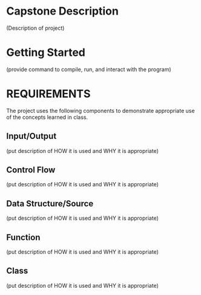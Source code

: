 # Capstone Description

(Description of project)

# Getting Started

(provide command to compile, run, and interact with the program)

# REQUIREMENTS

The project uses the following components to demonstrate appropriate use of the concepts learned in class.

## Input/Output

(put description of HOW it is used and WHY it is appropriate)

## Control Flow

(put description of HOW it is used and WHY it is appropriate)

## Data Structure/Source

(put description of HOW it is used and WHY it is appropriate)

## Function

(put description of HOW it is used and WHY it is appropriate)

## Class

(put description of HOW it is used and WHY it is appropriate)
